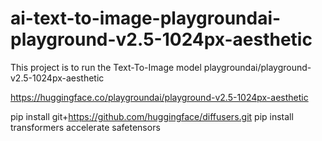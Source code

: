 # ai-text-to-image-playgroundai-playground-v2.5-1024px-aesthetic
This project is to run the Text-To-Image model playgroundai/playground-v2.5-1024px-aesthetic

https://huggingface.co/playgroundai/playground-v2.5-1024px-aesthetic

pip install git+https://github.com/huggingface/diffusers.git
pip install transformers accelerate safetensors

